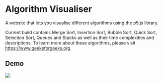 # Algorithm Visualiser

A website that lets you visualise different algorithms using the p5.js library.

Current build contains Merge Sort, Insertion Sort, Bubble Sort, Quick Sort, Selection Sort, Queues and Stacks as well as their time complexities and descriptions.
To learn more about these algorithms, please visit https://www.geeksforgeeks.org.

## Demo

![](demo.gif)